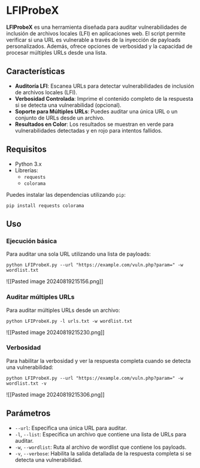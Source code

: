 # LFIProbeX

**LFIProbeX** es una herramienta diseñada para auditar vulnerabilidades de inclusión de archivos locales (LFI) en aplicaciones web. El script permite verificar si una URL es vulnerable a través de la inyección de payloads personalizados. Además, ofrece opciones de verbosidad y la capacidad de procesar múltiples URLs desde una lista.

## Características

- **Auditoría LFI**: Escanea URLs para detectar vulnerabilidades de inclusión de archivos locales (LFI).
- **Verbosidad Controlada**: Imprime el contenido completo de la respuesta si se detecta una vulnerabilidad (opcional).
- **Soporte para Múltiples URLs**: Puedes auditar una única URL o un conjunto de URLs desde un archivo.
- **Resultados en Color**: Los resultados se muestran en verde para vulnerabilidades detectadas y en rojo para intentos fallidos.

## Requisitos

- Python 3.x
- Librerías:
    - `requests`
    - `colorama`

Puedes instalar las dependencias utilizando `pip`:

`pip install requests colorama`

## Uso

### Ejecución básica

Para auditar una sola URL utilizando una lista de payloads:

`python LFIProbeX.py --url "https://example.com/vuln.php?param=" -w wordlist.txt`

![[Pasted image 20240819215156.png]]
### Auditar múltiples URLs

Para auditar múltiples URLs desde un archivo:

`python LFIProbeX.py -l urls.txt -w wordlist.txt`

![[Pasted image 20240819215230.png]]
### Verbosidad

Para habilitar la verbosidad y ver la respuesta completa cuando se detecta una vulnerabilidad:

`python LFIProbeX.py --url "https://example.com/vuln.php?param=" -w wordlist.txt -v`

![[Pasted image 20240819215306.png]]
## Parámetros

- `--url`: Especifica una única URL para auditar.
- `-l`, `--list`: Especifica un archivo que contiene una lista de URLs para auditar.
- `-w`, `--wordlist`: Ruta al archivo de wordlist que contiene los payloads.
- `-v`, `--verbose`: Habilita la salida detallada de la respuesta completa si se detecta una vulnerabilidad.
